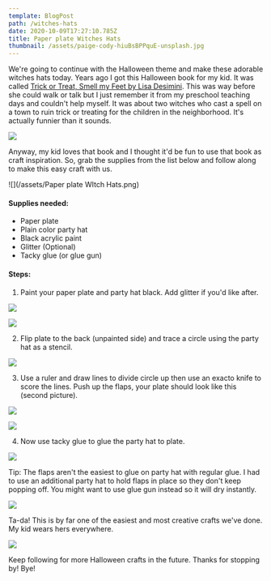 ```yaml
---
template: BlogPost
path: /witches-hats
date: 2020-10-09T17:27:10.785Z
title: Paper plate Witches Hats
thumbnail: /assets/paige-cody-hiuBsBPPquE-unsplash.jpg
---
```

We're going to continue with the Halloween theme and make these adorable witches hats today. Years ago I got this Halloween book for my kid. It was called [Trick or Treat, Smell my Feet by Lisa Desimini](https://www.amazon.com/Trick-Treat-Smell-my-Feet/dp/0439233232/ref=sr_1_4?crid=2UUYAZKWNEQ27&dchild=1&keywords=trick+or+treat+smell+my+feet+book&qid=1602264722&sprefix=trick+or+treat+smell+m%2Caps%2C312&sr=8-4). This was way before she could walk or talk but I just remember it from my preschool teaching days and couldn't help myself. It was about two witches who cast a spell on a town to ruin trick or treating for the children in the neighborhood. It's actually funnier than it sounds. 

![](/assets/51NV4XXPNEL.jpg)

Anyway, my kid loves that book and I thought it'd be fun to use that book as craft inspiration. So, grab the supplies from the list below and follow along to make this easy craft with us. 

![](/assets/Paper plate WItch Hats.png)

#### Supplies needed:

* Paper plate
* Plain color party hat
* Black acrylic paint
* Glitter (Optional)
* Tacky glue (or glue gun)

#### Steps:

1. Paint your paper plate and party hat black. Add glitter if you'd like after.

![](/assets/IMG_9185.jpeg)

![](/assets/IMG_9186.jpeg)

2. Flip plate to the back (unpainted side) and trace a circle using the party hat as a stencil.

![](/assets/IMG_9201.jpeg)

3. Use a ruler and draw lines to divide circle up then use an exacto knife to score the lines. Push up the flaps, your plate should look like this (second picture).

![](/assets/IMG_9204.jpeg)

![](/assets/IMG_9205.jpeg)

4. Now use tacky glue to glue the party hat to plate. 

![](/assets/IMG_9252.jpeg)

Tip: The flaps aren't the easiest to glue on party hat with regular glue. I had to use an additional party hat to hold flaps in place so they don't keep popping off. You might want to use glue gun instead so it will dry instantly. 

![](/assets/IMG_9266.jpeg)

Ta-da! This is by far one of the easiest and most creative crafts we've done. My kid wears hers everywhere. 

![](/assets/IMG_9298.JPG)

Keep following for more Halloween crafts in the future. Thanks for stopping by! Bye!
